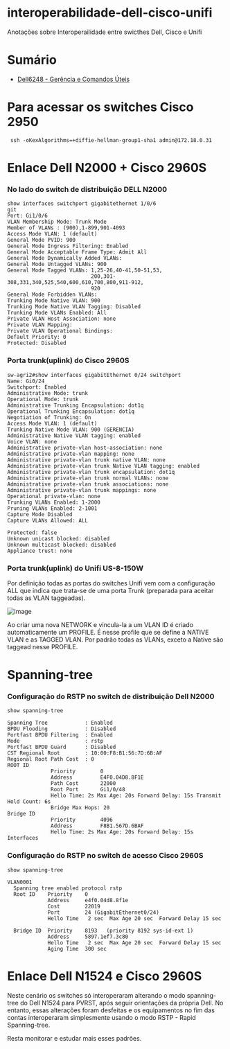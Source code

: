 # interoperabilidade-dell-cisco-unifi
Anotações sobre Interoperailidade entre swicthes Dell, Cisco e Unifi

# Sumário
- [Dell6248 - Gerência e Comandos Úteis](https://github.com/ifrs-sertao/interoperabilidade-dell-cisco-unifi/blob/main/dell6200/gerencia.md)

# Para acessar os switches Cisco 2950
```shell
 ssh -oKexAlgorithms=+diffie-hellman-group1-sha1 admin@172.18.0.31
```

# Enlace Dell N2000 + Cisco 2960S


### No lado do switch de distribuição DELL N2000
```shell
show interfaces switchport gigabitethernet 1/0/6 
git 
Port: Gi1/0/6
VLAN Membership Mode: Trunk Mode
Member of VLANs : (900),1-899,901-4093
Access Mode VLAN: 1 (default)
General Mode PVID: 900
General Mode Ingress Filtering: Enabled
General Mode Acceptable Frame Type: Admit All
General Mode Dynamically Added VLANs:
General Mode Untagged VLANs: 900
General Mode Tagged VLANs: 1,25-26,40-41,50-51,53,
                           200,301-308,331,340,525,540,600,610,700,800,911-912,
                           920
General Mode Forbidden VLANs:
Trunking Mode Native VLAN: 900
Trunking Mode Native VLAN Tagging: Disabled
Trunking Mode VLANs Enabled: All
Private VLAN Host Association: none
Private VLAN Mapping:
Private VLAN Operational Bindings:
Default Priority: 0
Protected: Disabled

```

### Porta trunk(uplink) do Cisco 2960S
```shell
sw-agri2#show interfaces gigabitEthernet 0/24 switchport 
Name: Gi0/24
Switchport: Enabled
Administrative Mode: trunk
Operational Mode: trunk
Administrative Trunking Encapsulation: dot1q
Operational Trunking Encapsulation: dot1q
Negotiation of Trunking: On
Access Mode VLAN: 1 (default)
Trunking Native Mode VLAN: 900 (GERENCIA)
Administrative Native VLAN tagging: enabled
Voice VLAN: none
Administrative private-vlan host-association: none 
Administrative private-vlan mapping: none 
Administrative private-vlan trunk native VLAN: none
Administrative private-vlan trunk Native VLAN tagging: enabled
Administrative private-vlan trunk encapsulation: dot1q
Administrative private-vlan trunk normal VLANs: none
Administrative private-vlan trunk associations: none
Administrative private-vlan trunk mappings: none
Operational private-vlan: none
Trunking VLANs Enabled: 1-2000
Pruning VLANs Enabled: 2-1001
Capture Mode Disabled
Capture VLANs Allowed: ALL
          
Protected: false
Unknown unicast blocked: disabled
Unknown multicast blocked: disabled
Appliance trust: none

```

### Porta trunk(uplink) do Unifi US-8-150W

Por definição todas as portas do switches Unifi vem com a configuração ALL que indica que trata-se de uma porta Trunk (preparada para aceitar todas as VLAN taggeadas).

![image](https://user-images.githubusercontent.com/6537456/138167646-6145bdb3-c599-4ab5-a94f-1716effc6277.png)


Ao criar uma nova NETWORK e vincula-la a um VLAN ID é criado automaticamente um PROFILE. É nesse profile que se define a NATIVE VLAN e as TAGGED VLAN. Por padrão todas as VLANs, exceto a Native são taggead nesse PROFILE.

# Spanning-tree

### Configuração do RSTP no switch de distribuição Dell N2000

```shell
show spanning-tree 

Spanning Tree            : Enabled
BPDU Flooding            : Disabled
Portfast BPDU Filtering  : Enabled
Mode                     : rstp
Portfast BPDU Guard      : Disabled
CST Regional Root        : 10:00:F8:B1:56:7D:6B:AF
Regional Root Path Cost  : 0
ROOT ID
              Priority        0
              Address         E4F0.04D8.8F1E
              Path Cost       22000
              Root Port       Gi1/0/48
              Hello Time: 2s Max Age: 20s Forward Delay: 15s Transmit Hold Count: 6s
              Bridge Max Hops: 20
Bridge ID
              Priority        4096
              Address         F8B1.567D.6BAF
              Hello Time: 2s Max Age: 20s Forward Delay: 15s
Interfaces

```
### Configuração do RSTP no switch de acesso Cisco 2960S
```shell
show spanning-tree 

VLAN0001
  Spanning tree enabled protocol rstp
  Root ID    Priority    0
             Address     e4f0.04d8.8f1e
             Cost        22019
             Port        24 (GigabitEthernet0/24)
             Hello Time   2 sec  Max Age 20 sec  Forward Delay 15 sec

  Bridge ID  Priority    8193   (priority 8192 sys-id-ext 1)
             Address     5897.1ef7.3c80
             Hello Time   2 sec  Max Age 20 sec  Forward Delay 15 sec
             Aging Time  300 sec
```

# Enlace Dell N1524 e Cisco 2960S

Neste cenário os switches só interoperaram alterando o modo spanning-tree do Dell N1524 para PVRST, após seguir orientações da própria Dell. No entanto, essas alterações foram desfeitas e os equipamentos no fim das contas interoperaram simplesmente usando o modo RSTP - Rapid Spanning-tree.

Resta monitorar e estudar mais esses padrões.

